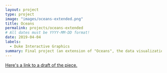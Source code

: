 ```yaml
---
layout: project
type: project
image: "images/oceans-extended.png"
title: Oceans
permalink: projects/oceans-extended
# All dates must be YYYY-MM-DD format!
date: 2019-04-04
labels:
  - Duke Interactive Graphics
summary: Final project (an extension of "Oceans", the data visualization piece) for my Interactive Graphics class, made using p5.js.
---
```


[Here's a link to a draft of the piece.](https://jasminetanom.github.io/oceans/)
